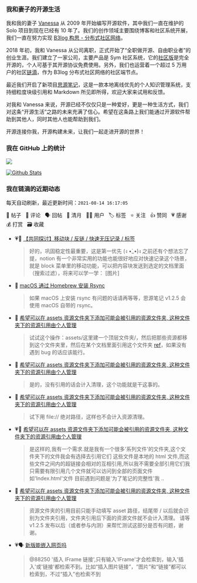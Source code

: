 ### 我和妻子的开源生活

我和我的妻子 [Vanessa](https://github.com/Vanessa219) 从 2009 年开始编写开源软件，其中我们一直在维护的 Solo 项目到现在已经有 10 年了。我们的创作领域主要围绕博客和社区系统开展，我们一直在努力实现 [B3log 构思 - 分布式社区网络](https://ld246.com/article/1546941897596)。

2018 年初，我和 Vanessa 从公司离职，正式开始了“全职做开源、自由职业者”的创业生涯。我们建立了一家公司，主要产品是 Sym 社区系统，它的[社区版](https://github.com/88250/symphony)是完全开源的，个人可基于其开源协议免费使用。另外，我们也运营着一个超过 5 万用户的社区[链滴](https://ld246.com)，作为 B3log 分布式社区网络的社区端节点。

最近我们开启了新项目[思源笔记](https://github.com/siyuan-note/siyuan)，这是一款本地离线优先的个人知识管理系统，支持细粒度块级引用和 Markdown 所见即所得，欢迎大家来试用和反馈。

对我和 Vanessa 来说，开源已经不仅仅只是一种爱好，更是一种生活方式，我们对这条“开源生活”之路的未来充满了信心。希望在这条路上我们能通过开源软件帮助到其他人，同时其他人也能帮助到我们。

开源连接你我，开源构建未来，让我们一起走进开源的世界！

### 我在 GitHub 上的统计

<a title="Hits" target="_blank" href="https://github.com/88250/88250"><img src="https://hits.b3log.org/88250/88250.svg"></a>

[![Github Stats](https://github-readme-stats.vercel.app/api?username=88250&theme=tokyonight&show_icons=true)](https://github.com/88250)

<!--events start -->

### 我在链滴的近期动态

每天自动刷新，最近更新时间：`2021-08-14 16:17:05`

📝 帖子 &nbsp; 💬 评论 &nbsp; 🗣 回帖 &nbsp; 🌙 清月 &nbsp; 👨‍💻 用户 &nbsp; 🏷️ 标签 &nbsp; ⭐️ 关注 &nbsp; 👍 赞同 &nbsp; 💗 感谢 &nbsp; 💰 打赏 &nbsp; 🗃 收藏

* 💗💬 [【共同探讨】移动块 / 反链 / 快速无压记录 / 标签](https://ld246.com/article/1628672942107/comment/1628911602265#comments)

  > 好的，巩固稳定性最重要，这是第一优先 (ง •̀_•́)ง 之前还有个想法忘了提，notion 有一个非常实用的功能也能很好地应对快速记录这个场景，就是 block 菜单里的移动功能，可以把内容块发送到选定的文档里面（搜索过滤），将来可以学一学： [图片]
* 💬 [macOS 通过 Homebrew 安装 Rsync](https://ld246.com/article/1622084568155/comment/1628866977097#comments)

  > 如果 macOS 上安装 rsync 有问题的话请再等等，思源笔记 v1.2.5 会使用 macOS 自带的 rsync。
* 💬 [希望可以在 assets 资源文件夹下添加可能会被引用的资源文件夹, 这种文件夹下的资源引用由个人管理](https://ld246.com/article/1628860454900/comment/1628863524820#comments)

  > 试试这个操作：assets/这里建一个顶层文件夹/，然后把那些资源都移到这个文件夹里，然后在某个文档里面引用这个文件夹 [ref](assets/这里建一个顶层文件夹/)，如果没有遇到 bug 的话应该能行。
* 💬 [希望可以在 assets 资源文件夹下添加可能会被引用的资源文件夹, 这种文件夹下的资源引用由个人管理](https://ld246.com/article/1628860454900/comment/1628863259735#comments)

  > 是的，没有引用的话会计入清理，这个功能就是干这事的。
* 💬 [希望可以在 assets 资源文件夹下添加可能会被引用的资源文件夹, 这种文件夹下的资源引用由个人管理](https://ld246.com/article/1628860454900/comment/1628862688621#comments)

  > 试下用 file:// 绝对路径，这样也不会计入资源清理。
* 💗📝 [希望可以在 assets 资源文件夹下添加可能会被引用的资源文件夹, 这种文件夹下的资源引用由个人管理](https://ld246.com/article/1628860454900)

  > 是这样的,我有一个需求.就是我有一个很多'系列文件'的文件夹,这个文件夹下的文件我会有选择去引用它们 这些文件是本地的 html 文件,而这些文件之间内的超链接会相对的互相引用,所以我不需要全部引用它们我只需要有限引用几个文件就可以访问到全部的页面文件如'Index.html'文件 目前遇到问题是'为了笔记的完整性'我 ..
* 💬 [希望可以在 assets 资源文件夹下添加可能会被引用的资源文件夹, 这种文件夹下的资源引用由个人管理](https://ld246.com/article/1628860454900/comment/1628861580926#comments)

  > 资源文件夹的引用目前只能手动填写 asset 路径，结尾带 / 以后就会识别为文件夹引用，文件夹引用后下面的资源文件就不会计入清理。 请等 v1.2.5 发布以后（或者参与内测）来帮忙测试这部分是否有问题，谢谢。
* 💗🗣 [新版能嵌入网页吗](https://ld246.com/article/1628749502900/comment/1628755068199#comments)

  > @88250 '插入 IFrame 链接',只有输入'IFrame'才会检索到，输入'插入'或'链接'都检索不到。比如“插入图片链接”，“图片”和“链接”都可以检索到，不过“插入”也检索不到


<!--events end -->
